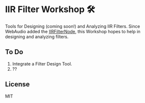 # IIR Filter Workshop 🛠

Tools for Designing (coming soon!) and Analyzing IIR Filters. Since WebAudio added the [IIRFilterNode](https://webaudio.github.io/web-audio-api/#idl-def-IIRFilterNode), this Workshop hopes to help in designing and analyzing filters.


## To Do

1. Integrate a Filter Design Tool.
2. ??

## License

MIT
